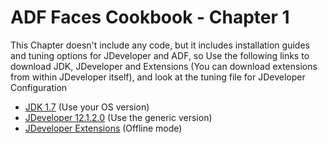 ADF Faces Cookbook - Chapter 1
===============================

This Chapter doesn't include any code, but it includes installation guides and tuning options for JDeveloper and
ADF, so Use the following links to download JDK, JDeveloper 
and Extensions (You can download extensions from within JDeveloper itself), and look at the tuning file for JDeveloper
Configuration

- [JDK 1.7](http://www.oracle.com/technetwork/java/javase/downloads/index.html) (Use your OS version)
- [JDeveloper 12.1.2.0](http://www.oracle.com/technetwork/developer-tools/jdev/downloads/index.html) (Use the generic version)
- [JDeveloper Extensions](http://www.oracle.com/technetwork/developer-tools/jdev/index-099997.html) (Offline mode)
